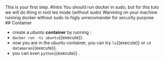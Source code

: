 This is your first step.
#Intro
You should run docker in sudo, but for this tuto we will do thing in root les mode (without sudo)
Warnning on your machine running docker without sudo iis higly unrecomander for security purpose
## Container
- create a _ubuntu_ **container** by running :
- `docker run -ti ubuntu`{{execute}}.
- now you are in the ubuntu container, you can try `ls`{{execute}} or `cd datamaran`{{execute}}. 
- you can even `python`{{execute}} .

